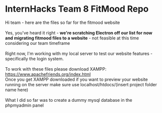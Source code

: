 # InternHacks Team 8 FitMood Repo

Hi team - here are the files so far for the fitmood website <br><br>
Yes, you've heard it right - **we're scratching Electron off our list for now and migrating fitmood files to a website** - not feasible at this time considering our team timeframe <br><br>
Right now, I'm working with my local server to test our website features - specifically the login system. <br><br>
To work with these files please download XAMPP: https://www.apachefriends.org/index.html
<br>
Once you get XAMPP downloaded if you want to preview your website running on the server make sure use localhost/htdocs/(insert project folder name here) <br><br>
What I did so far was to create a dummy mysql database in the phpmyadmin panel

